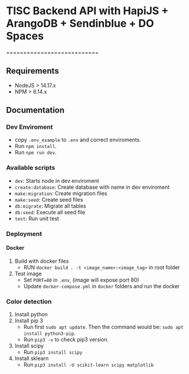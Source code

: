 # TISC Backend API with HapiJS + ArangoDB + Sendinblue + DO Spaces

===========================

## Requirements

- NodeJS > 14.17.x
- NPM > 6.14.x

## Documentation

### Dev Enviroment

- copy `.env_example` to `.env` and correct enviroments.
- Run `npm install`.
- Run `npm run dev`.

### Available scripts

- `dev`: Starts node in dev enviroment
- `create:database`: Create database with name in dev enviroment
- `make:migration`: Create migration files
- `make:seed`: Create seed files
- `db:migrate`: Migrate all tables
- `db:seed`: Execute all seed file
- `test`: Run unit test


### Deployment
#### Docker
1. Build with docker files
    - RUN `docker build . -t <image_name>:<image_tag>` in root folder
2. Test image
    - Set `PORT=80` in `.env`, (image will expose port 80)
    - Update `docker-compose.yml` in `docker` folders and run the docker

### Color detection
1. Install python
2. Install pip 3
    - Run first `sudo apt update`. Then the command would be: `sudo apt install python3-pip`.
    - Run `pip3 -v` to check pip3 version.
3. Install scipy
    - Run `pip3 install scipy`
4. Install sklearn
    - Run `pip3 install -U scikit-learn scipy matplotlib`
